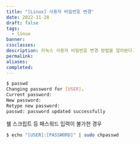 ```yaml
---
title: "[Linux] 사용자 비밀번호 변경"
date: 2022-11-28
draft: false
tags:
  - linux
banner: 
cssclasses: 
description: 리눅스 사용자 비밀번호 변경 방법을 알아본다.
permalink: 
aliases: 
completed:
---
```

```bash
$ passwd
Changing password for [USER].
Current password:
New password:
Retype new password:
passwd: password updated successfully
```

  

쉘 스크립트 등 패스워드 입력이 불가한 경우

```bash
$ echo "[USER]:[PASSWORD]" | sudo chpasswd
```